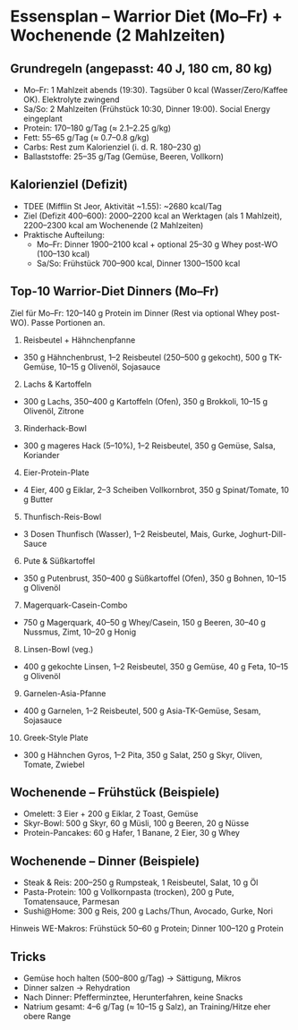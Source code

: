 # Essensplan – Warrior Diet (Mo–Fr) + Wochenende (2 Mahlzeiten)

## Grundregeln (angepasst: 40 J, 180 cm, 80 kg)
- Mo–Fr: 1 Mahlzeit abends (19:30). Tagsüber 0 kcal (Wasser/Zero/Kaffee OK). Elektrolyte zwingend
- Sa/So: 2 Mahlzeiten (Frühstück 10:30, Dinner 19:00). Social Energy eingeplant
- Protein: 170–180 g/Tag (≈ 2.1–2.25 g/kg)
- Fett: 55–65 g/Tag (≈ 0.7–0.8 g/kg)
- Carbs: Rest zum Kalorienziel (i. d. R. 180–230 g)
- Ballaststoffe: 25–35 g/Tag (Gemüse, Beeren, Vollkorn)

## Kalorienziel (Defizit)
- TDEE (Mifflin St Jeor, Aktivität ~1.55): ~2680 kcal/Tag
- Ziel (Defizit 400–600): 2000–2200 kcal an Werktagen (als 1 Mahlzeit), 2200–2300 kcal am Wochenende (2 Mahlzeiten)
- Praktische Aufteilung:
  - Mo–Fr: Dinner 1900–2100 kcal + optional 25–30 g Whey post-WO (100–130 kcal)
  - Sa/So: Frühstück 700–900 kcal, Dinner 1300–1500 kcal

## Top-10 Warrior-Diet Dinners (Mo–Fr)
Ziel für Mo–Fr: 120–140 g Protein im Dinner (Rest via optional Whey post-WO). Passe Portionen an.

1. Reisbeutel + Hähnchenpfanne
- 350 g Hähnchenbrust, 1–2 Reisbeutel (250–500 g gekocht), 500 g TK-Gemüse, 10–15 g Olivenöl, Sojasauce

2. Lachs & Kartoffeln
- 300 g Lachs, 350–400 g Kartoffeln (Ofen), 350 g Brokkoli, 10–15 g Olivenöl, Zitrone

3. Rinderhack-Bowl
- 300 g mageres Hack (5–10%), 1–2 Reisbeutel, 350 g Gemüse, Salsa, Koriander

4. Eier-Protein-Plate
- 4 Eier, 400 g Eiklar, 2–3 Scheiben Vollkornbrot, 350 g Spinat/Tomate, 10 g Butter

5. Thunfisch-Reis-Bowl
- 3 Dosen Thunfisch (Wasser), 1–2 Reisbeutel, Mais, Gurke, Joghurt-Dill-Sauce

6. Pute & Süßkartoffel
- 350 g Putenbrust, 350–400 g Süßkartoffel (Ofen), 350 g Bohnen, 10–15 g Olivenöl

7. Magerquark-Casein-Combo
- 750 g Magerquark, 40–50 g Whey/Casein, 150 g Beeren, 30–40 g Nussmus, Zimt, 10–20 g Honig

8. Linsen-Bowl (veg.)
- 400 g gekochte Linsen, 1–2 Reisbeutel, 350 g Gemüse, 40 g Feta, 10–15 g Olivenöl

9. Garnelen-Asia-Pfanne
- 400 g Garnelen, 1–2 Reisbeutel, 500 g Asia-TK-Gemüse, Sesam, Sojasauce

10. Greek-Style Plate
- 300 g Hähnchen Gyros, 1–2 Pita, 350 g Salat, 250 g Skyr, Oliven, Tomate, Zwiebel

## Wochenende – Frühstück (Beispiele)
- Omelett: 3 Eier + 200 g Eiklar, 2 Toast, Gemüse
- Skyr-Bowl: 500 g Skyr, 60 g Müsli, 100 g Beeren, 20 g Nüsse
- Protein-Pancakes: 60 g Hafer, 1 Banane, 2 Eier, 30 g Whey

## Wochenende – Dinner (Beispiele)
- Steak & Reis: 200–250 g Rumpsteak, 1 Reisbeutel, Salat, 10 g Öl
- Pasta-Protein: 100 g Vollkornpasta (trocken), 200 g Pute, Tomatensauce, Parmesan
- Sushi@Home: 300 g Reis, 200 g Lachs/Thun, Avocado, Gurke, Nori

Hinweis WE-Makros: Frühstück 50–60 g Protein; Dinner 100–120 g Protein

## Tricks
- Gemüse hoch halten (500–800 g/Tag) → Sättigung, Mikros
- Dinner salzen → Rehydration
- Nach Dinner: Pfefferminztee, Herunterfahren, keine Snacks
 - Natrium gesamt: 4–6 g/Tag (≈ 10–15 g Salz), an Training/Hitze eher obere Range
